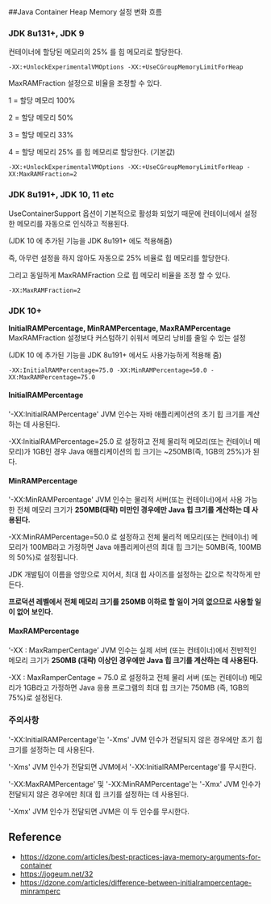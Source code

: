 ##Java Container Heap Memory 설정 변화 흐름

### JDK 8u131+, JDK 9
컨테이너에 할당된 메모리의 25% 를 힙 메모리로 할당한다.
```
-XX:+UnlockExperimentalVMOptions -XX:+UseCGroupMemoryLimitForHeap
```
MaxRAMFraction 설정으로 비율을 조정할 수 있다.

1 = 할당 메모리 100%

2 = 할당 메모리 50%

3 = 할당 메모리 33%

4 = 할당 메모리 25% 를 힙 메모리로 할당한다. (기본값)
```
-XX:+UnlockExperimentalVMOptions -XX:+UseCGroupMemoryLimitForHeap -XX:MaxRAMFraction=2
```

### JDK 8u191+, JDK 10, 11 etc
UseContainerSupport 옵션이 기본적으로 활성화 되었기 때문에 컨테이너에서 설정한 메모리를 자동으로 인식하고 적용된다.

(JDK 10 에 추가된 기능을 JDK 8u191+ 에도 적용해줌)

즉, 아무런 설정을 하지 않아도 자동으로 25% 비율로 힙 메모리를 할당한다.

그리고 동일하게 MaxRAMFraction 으로 힙 메모리 비율을 조정 할 수 있다.
```
-XX:MaxRAMFraction=2
```

### JDK 10+
**InitialRAMPercentage, MinRAMPercentage, MaxRAMPercentage**
MaxRAMFraction 설정보다 커스텀하기 쉬워서 메모리 낭비를 줄일 수 있는 설정

(JDK 10 에 추가된 기능을 JDK 8u191+ 에서도 사용가능하게 적용해 줌)
```
-XX:InitialRAMPercentage=75.0 -XX:MinRAMPercentage=50.0 -XX:MaxRAMPercentage=75.0
```

#### InitialRAMPercentage
'-XX:InitialRAMPercentage' JVM 인수는 자바 애플리케이션의 초기 힙 크기를 계산하는 데 사용된다.

-XX:InitialRAMPercentage=25.0 로 설정하고 전체 물리적 메모리(또는 컨테이너 메모리)가 1GB인 경우 Java 애플리케이션의 힙 크기는 ~250MB(즉, 1GB의 25%)가 된다.

#### MinRAMPercentage
'-XX:MinRAMPercentage' JVM 인수는 물리적 서버(또는 컨테이너)에서 사용 가능한 전체 메모리 크기가 **250MB(대략) 미만인 경우에만 Java 힙 크기를 계산하는 데 사용된다.**

-XX:MinRAMPercentage=50.0 로 설정하고 전체 물리적 메모리(또는 컨테이너) 메모리가 100MB라고 가정하면 Java 애플리케이션의 최대 힙 크기는 50MB(즉, 100MB의 50%)로 설정됩니다.

JDK 개발팀이 이름을 엉망으로 지어서, 최대 힙 사이즈를 설정하는 값으로 착각하게 만든다.

**프로덕션 레벨에서 전체 메모리 크기를 250MB 이하로 할 일이 거의 없으므로 사용할 일이 없어 보인다.**

#### MaxRAMPercentage
‘-XX : MaxRamperCentage’ JVM 인수는 실제 서버 (또는 컨테이너)에서 전반적인 메모리 크기가 **250MB (대략) 이상인 경우에만 Java 힙 크기를 계산하는 데 사용된다.**

-XX : MaxRamperCentage = 75.0 로 설정하고 전체 물리 서버 (또는 컨테이너) 메모리가 1GB라고 가정하면 Java 응용 프로그램의 최대 힙 크기는 750MB (즉, 1GB의 75%)로 설정된다.



### 주의사항
'-XX:InitialRAMPercentage'는 '-Xms' JVM 인수가 전달되지 않은 경우에만 초기 힙 크기를 설정하는 데 사용된다.

'-Xms' JVM 인수가 전달되면 JVM에서 '-XX:InitialRAMPercentage'를 무시한다.

'-XX:MaxRAMPercentage' 및 '-XX:MinRAMPercentage'는 '-Xmx' JVM 인수가 전달되지 않은 경우에만 최대 힙 크기를 설정하는 데 사용된다.

'-Xmx' JVM 인수가 전달되면 JVM은 이 두 인수를 무시한다.

## Reference

* https://dzone.com/articles/best-practices-java-memory-arguments-for-container
* https://jogeum.net/32
* https://dzone.com/articles/difference-between-initialrampercentage-minramperc